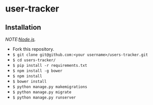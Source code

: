 # user-tracker

## Installation

*NOTE:[Node.js](http://nodejs.org/).*

* Fork this repository.
* `$ git clone git@github.com:<your username>/users-tracker.git`
* `$ cd users-tracker/`
* `$ pip install -r requirements.txt`
* `$ npm install -g bower`
* `$ npm install`
* `$ bower install`
* `$ python manage.py makemigrations`
* `$ python manage.py migrate`
* `$ python manage.py runserver`

